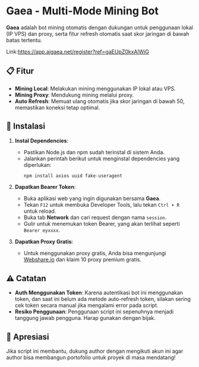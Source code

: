 
# Gaea - Multi-Mode Mining Bot

**Gaea** adalah bot mining otomatis dengan dukungan untuk penggunaan lokal (IP VPS) dan proxy, serta fitur refresh otomatis saat skor jaringan di bawah batas tertentu.

Link:https://app.aigaea.net/register?ref=gaEUpZ0kxAlWiG

## 📋 Fitur
- **Mining Local**: Melakukan mining menggunakan IP lokal atau VPS.
- **Mining Proxy**: Mendukung mining melalui proxy.
- **Auto Refresh**: Memuat ulang otomatis jika skor jaringan di bawah 50, memastikan koneksi tetap optimal.

## 🚀 Instalasi
1. **Instal Dependencies**:
   - Pastikan Node.js dan npm sudah terinstal di sistem Anda.
   - Jalankan perintah berikut untuk menginstal dependencies yang diperlukan:
     ```bash
     npm install axios uuid fake-useragent
     ```

2. **Dapatkan Bearer Token**:
   - Buka aplikasi web yang ingin digunakan bersama **Gaea**.
   - Tekan `F12` untuk membuka Developer Tools, lalu tekan `Ctrl + R` untuk reload.
   - Buka tab **Network** dan cari request dengan nama `session`.
   - Gulir untuk menemukan token Bearer, yang akan terlihat seperti `Bearer eyxxxx`.

3. **Dapatkan Proxy Gratis**:
   - Untuk menggunakan proxy gratis, Anda bisa mengunjungi [Webshare.io](https://www.webshare.io/?referral_code=nppjfy3iuura) dan klaim 10 proxy premium gratis.

## ⚠️ Catatan
- **Auth Menggunakan Token**: Karena autentikasi bot ini menggunakan token, dan saat ini belum ada metode auto-refresh token, silakan sering cek token secara manual jika mengalami error pada script.
- **Resiko Penggunaan**: Penggunaan script ini sepenuhnya menjadi tanggung jawab pengguna. Harap gunakan dengan bijak.

## 🤝 Apresiasi
Jika script ini membantu, dukung author dengan mengikuti akun ini agar author bisa membangun portofolio untuk proyek di masa mendatang!
